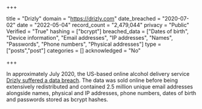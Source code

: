+++

title = "Drizly"
domain = "https://drizly.com"
date_breached = "2020-07-02"
date = "2022-05-04"
record_count = "2,479,044"
privacy = "Public"
Verified = "True"
hashing = ["bcrypt"]
breached_data = ["Dates of birth", "Device information", "Email addresses", "IP addresses", "Names", "Passwords", "Phone numbers", "Physical addresses"]
type = ["posts","post"]
categories = []
acknowledged = "No"


+++


In approximately July 2020, the US-based online alcohol delivery service <a href="https://techcrunch.com/2020/07/28/drizly-data-breach/" target="_blank" rel="noopener">Drizly suffered a data breach</a>. The data was sold online before being extensively redistributed and contained 2.5 million unique email addresses alongside names, physical and IP addresses, phone numbers, dates of birth and passwords stored as bcrypt hashes.

